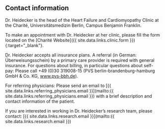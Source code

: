 ## Contact information

Dr. Heidecker is the head of the Heart Failure and Cardiomyopathy Clinic at the Charité, Universitätsmedizin Berlin, Campus Benjamin Franklin.

To make an appointment with Dr. Heidecker at her clinic, please fill the form located on 
the [Charité Website]({{ site.data.links.clinic.form }}){:target="_blank"}.

Dr. Heidecker accepts all insurance plans. A referral (in German: Überweisungsschein) by a primary care provider is required with general insurance.  For questions about billing, in particular questions about self-pay: Please call +49 (0)30 319008-15  (PVS berlin-brandenburg-hamburg GmbH & Co. KG, www.pvs-bbh.de).

For referring physicians: Please send an email to [{{ site.data.links.referring_physicians.email }}](mailto:{{ site.data.links.referring_physicians.email }}) with a brief description and contact information of the patient. 

If you are interested in working in Dr. Heidecker’s research team, please contact:
[{{ site.data.links.research.email }}](mailto:{{ site.data.links.research.email }})
